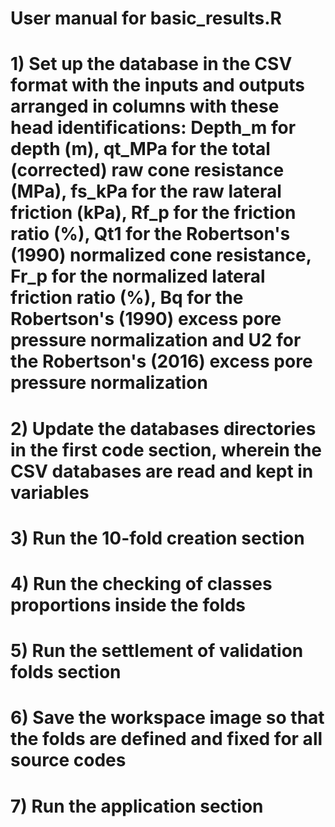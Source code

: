 # User manual for basic_results.R
# 1) Set up the database in the CSV format with the inputs and outputs arranged in columns with these head identifications: Depth_m for depth (m), qt_MPa for the total (corrected) raw cone resistance (MPa), fs_kPa for the raw lateral friction (kPa), Rf_p for the friction ratio (%), Qt1 for the Robertson's (1990) normalized cone resistance, Fr_p for the normalized lateral friction ratio (%), Bq for the Robertson's (1990) excess pore pressure normalization and U2 for the Robertson's (2016) excess pore pressure normalization
# 2) Update the databases directories in the first code section, wherein the CSV databases are read and kept in variables
# 3) Run the 10-fold creation section
# 4) Run the checking of classes proportions inside the folds
# 5) Run the settlement of validation folds section
# 6) Save the workspace image so that the folds are defined and fixed for all source codes
# 7) Run the application section

